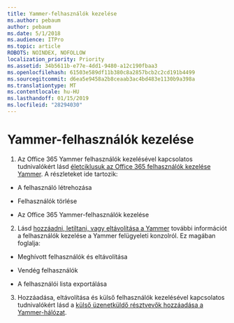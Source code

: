 ```yaml
---
title: Yammer-felhasználók kezelése
ms.author: pebaum
author: pebaum
ms.date: 5/1/2018
ms.audience: ITPro
ms.topic: article
ROBOTS: NOINDEX, NOFOLLOW
localization_priority: Priority
ms.assetid: 34b5611b-e77e-4dd1-9480-a12c190fbaa3
ms.openlocfilehash: 61503e589df11b380c8a2857bcb2c2cd191b4499
ms.sourcegitcommit: d6ea5e9458a2b8ceaab3ac4bd483e1130b9a398a
ms.translationtype: MT
ms.contentlocale: hu-HU
ms.lasthandoff: 01/15/2019
ms.locfileid: "28294030"
---
```

# <a name="managing-yammer-users"></a>Yammer-felhasználók kezelése

1. Az Office 365 Yammer felhasználók kezelésével kapcsolatos tudnivalókért lásd [életciklusuk az Office 365 felhasználók kezelése Yammer](https://support.office.com/article/6c4c8fff-6444-404a-bffc-f9da0bcc3039). A részleteket ide tartozik:
    
  - A felhasználó létrehozása
    
  - Felhasználók törlése
    
  - Az Office 365 Yammer-felhasználók kezelése
    
2. Lásd [hozzáadni, letiltani, vagy eltávolítása a Yammer](http://alchemyportal.azurewebsites.net/Rule/ManageYammer%20users%20across%20their%20lifecycle%20from%20Office%20365) további információt a felhasználók kezelése a Yammer felügyeleti konzolról. Ez magában foglalja: 
    
  - Meghívott felhasználók és eltávolítása
    
  - Vendég felhasználók
    
  - A felhasználói lista exportálása
    
3. Hozzáadása, eltávolítása és külső felhasználók kezelésével kapcsolatos tudnivalókért lásd a [külső üzenetküldő résztvevők hozzáadása a Yammer-hálózat](https://support.office.com/article/423653bb-86b2-4eac-9d7e-dca121f7c16c).
    

